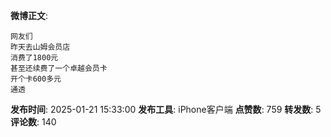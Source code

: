 **微博正文**: 
```
网友们
昨天去山姆会员店
消费了1800元
甚至还续费了一个卓越会员卡
开个卡600多元
通透
```
**发布时间**: 2025-01-21 15:33:00
**发布工具**: iPhone客户端
**点赞数**: 759
**转发数**: 5
**评论数**: 140

